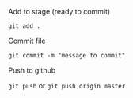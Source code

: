 Add to stage (ready to commit)

`git add .`

Commit file

`git commit -m "message to commit"`

Push to github

`git push` or `git push origin master`
